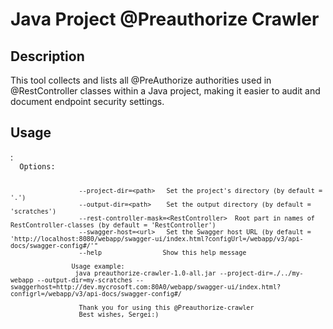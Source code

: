 <h1>Java Project @Preauthorize Crawler<h2></h2>

<h2>Description</h2>

This tool collects and lists all @PreAuthorize authorities used in @RestController classes within a Java project, making it easier to audit and document endpoint security settings.

<h2>Usage</h2>:
<code>
  Options:
                    
                      --project-dir=<path>   Set the project's directory (by default = '.')
                      --output-dir=<path>    Set the output directory (by default = 'scratches')
                      --rest-controller-mask=<RestController>  Root part in names of RestController-classes (by default = 'RestController')
                      --swagger-host=<url>   Set the Swagger host URL (by default = 'http://localhost:8080/webapp/swagger-ui/index.html?configUrl=/webapp/v3/api-docs/swagger-config#/'"
                      --help                Show this help message
                    
                    Usage example:
                     java preauthorize-crawler-1.0-all.jar --project-dir=./../my-webapp --output-dir=my-scratches --swaggerhost=http://dev.mycrosoft.com:80A0/webapp/swagger-ui/index.html?configrl=/webapp/v3/api-docs/swagger-config#/
                    
                      Thank you for using this @Preauthorize-crawler
                      Best wishes, Sergei:)
</code>
